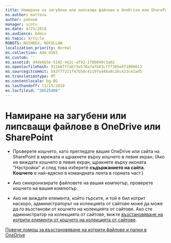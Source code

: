 ```yaml
---
title: Намиране на загубени или липсващи файлове в OneDrive или SharePoint
ms.author: matteva
author: pebaum
manager: scotv
ms.date: 4/25/2018
ms.audience: Admin
ms.topic: article
ROBOTS: NOINDEX, NOFOLLOW
localization_priority: Normal
ms.collection: Adm_O365
ms.custom: ''
ms.assetid: d4de6b5e-5102-4e2c-af92-1f8b049c3a02
ms.openlocfilehash: 911b8fffa673e578a7afb83cfff305e4f1806013
ms.sourcegitcommit: b43f77221f47b50c41197a448a9c26c423ce1ad5
ms.translationtype: MT
ms.contentlocale: bg-BG
ms.lasthandoff: 11/15/2019
ms.locfileid: "36525408"
---
```

# <a name="find-lost-or-missing-files-in-onedrive-or-sharepoint"></a>Намиране на загубени или липсващи файлове в OneDrive или SharePoint

- Проверете кошчето, като прегледате вашия OneDrive или сайта на SharePoint в мрежата и щракнете върху кошчето в левия екран. (Ако не виждате кошчето в левия екран, щракнете върху иконата "Настройки" и след това изберете **съдържанието на сайта**. **Кошчето** е най-вдясно в командната лента в горната част.) 
    
- Ако синхронизирате файловете на вашия компютър, проверете кошчето на вашия компютър. 
    
- Ако не виждате елемента, който търсите, и той е бил изтрит наскоро, администраторът на колекцията от сайтове може да може да го възстанови от кошчето на колекцията от сайтове. Ако сте администратор на колекцията от сайтове, вижте [възстановяване на изтрити елементи от кошчето на колекцията от сайтове](https://go.microsoft.com/fwlink/?linkid=866439).
    
[Повече помощ за възстановяване на изтрити файлове и папки в OneDrive](https://go.microsoft.com/fwlink/?linkid=872872)
  


